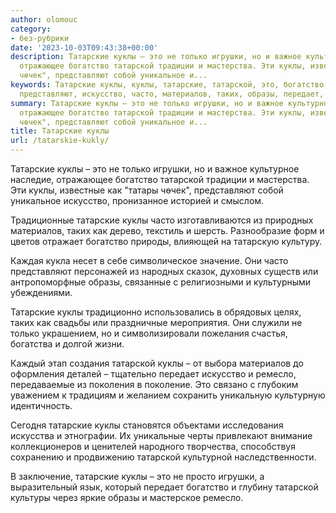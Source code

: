 ```yaml
---
author: olomouc
category:
- без-рубрики
date: '2023-10-03T09:43:38+00:00'
description: Татарские куклы – это не только игрушки, но и важное культурное наследие,
  отражающее богатство татарской традиции и мастерства. Эти куклы, известные как "татары
  чөчек", представляют собой уникальное и...
keywords: Татарские куклы, куклы, татарские, татарской, это, богатство, только, игрушки,
  представляют, искусство, часто, материалов, таких, образы, передает, ремесло
summary: Татарские куклы – это не только игрушки, но и важное культурное наследие,
  отражающее богатство татарской традиции и мастерства. Эти куклы, известные как "татары
  чөчек", представляют собой уникальное и...
title: Татарские куклы
url: /tatarskie-kukly/
---
```


Татарские куклы – это не только игрушки, но и важное культурное наследие, отражающее богатство татарской традиции и мастерства. Эти куклы, известные как "татары чөчек", представляют собой уникальное искусство, пронизанное историей и смыслом.

Традиционные татарские куклы часто изготавливаются из природных материалов, таких как дерево, текстиль и шерсть. Разнообразие форм и цветов отражает богатство природы, влияющей на татарскую культуру.

Каждая кукла несет в себе символическое значение. Они часто представляют персонажей из народных сказок, духовных существ или антропоморфные образы, связанные с религиозными и культурными убеждениями.

Татарские куклы традиционно использовались в обрядовых целях, таких как свадьбы или праздничные мероприятия. Они служили не только украшением, но и символизировали пожелания счастья, богатства и долгой жизни.

Каждый этап создания татарской куклы – от выбора материалов до оформления деталей – тщательно передает искусство и ремесло, передаваемые из поколения в поколение. Это связано с глубоким уважением к традициям и желанием сохранить уникальную культурную идентичность.

Сегодня татарские куклы становятся объектами исследования искусства и этнографии. Их уникальные черты привлекают внимание коллекционеров и ценителей народного творчества, способствуя сохранению и продвижению татарской культурной наследственности.

В заключение, татарские куклы – это не просто игрушки, а выразительный язык, который передает богатство и глубину татарской культуры через яркие образы и мастерское ремесло.